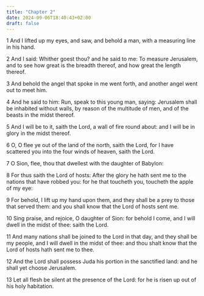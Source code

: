 ```yaml
---
title: "Chapter 2"
date: 2024-09-06T18:40:43+02:00
draft: false
---
```




1 And I lifted up my eyes, and saw, and behold a man, with a measuring line in his hand.

2 And I said: Whither goest thou? and he said to me: To measure Jerusalem, and to see how great is the breadth thereof, and how great the length thereof.

3 And behold the angel that spoke in me went forth, and another angel went out to meet him.

4 And he said to him: Run, speak to this young man, saying: Jerusalem shall be inhabited without walls, by reason of the multitude of men, and of the beasts in the midst thereof.

5 And I will be to it, saith the Lord, a wall of fire round about: and I will be in glory in the midst thereof.

6 O, O flee ye out of the land of the north, saith the Lord, for I have scattered you into the four winds of heaven, saith the Lord.

7 O Sion, flee, thou that dwellest with the daughter of Babylon:

8 For thus saith the Lord of hosts: After the glory he hath sent me to the nations that have robbed you: for he that toucheth you, toucheth the apple of my eye:

9 For behold, I lift up my hand upon them, and they shall be a prey to those that served them: and you shall know that the Lord of hosts sent me.

10 Sing praise, and rejoice, O daughter of Sion: for behold I come, and I will dwell in the midst of thee: saith the Lord.

11 And many nations shall be joined to the Lord in that day, and they shall be my people, and I will dwell in the midst of thee: and thou shalt know that the Lord of hosts hath sent me to thee.

12 And the Lord shall possess Juda his portion in the sanctified land: and he shall yet choose Jerusalem.

13 Let all flesh be silent at the presence of the Lord: for he is risen up out of his holy habitation.

